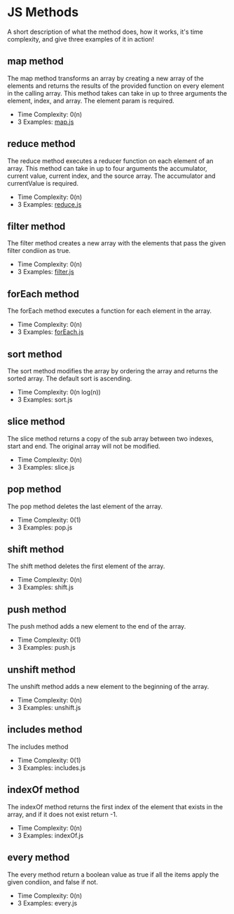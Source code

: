 # JS Methods
A short description of what the method does, how it works, it's time complexity, and give three examples of it in action!

## map method
The map method transforms an array by creating a new array of the elements and returns the results of the provided function on every element in the calling array. This method takes can take in up to three arguments the element, index, and array. The element param is required.

- Time Complexity: 0(n)
- 3 Examples: [map.js](https://github.com/dyarawilliams/js-methods-work/blob/main/map.js)

## reduce method
The reduce method executes a reducer function on each element of an array. This method can take in up to four arguments the accumulator, current value, current index, and the source array. The accumulator and currentValue is required.

- Time Complexity: 0(n)
- 3 Examples: [reduce.js](https://github.com/dyarawilliams/js-methods-work/blob/main/reduce.js)

## filter method
The filter method creates a new array with the elements that pass the given filter condiion as true.

- Time Complexity: 0(n)
- 3 Examples: [filter.js](https://github.com/dyarawilliams/js-methods-work/blob/main/filter.js)

## forEach method
The forEach method executes a function for each element in the array.
- Time Complexity: 0(n)
- 3 Examples: [forEach.js](https://github.com/dyarawilliams/js-methods-work/blob/main/forEach.js)

## sort method
The sort method modifies the array by ordering the array and returns the sorted array. The default sort is ascending.
- Time Complexity: 0(n log(n))
- 3 Examples: sort.js

## slice method
The slice method returns a copy of the sub array between two indexes, start and end. The original array will not be modified.
- Time Complexity: 0(n)
- 3 Examples: slice.js

## pop method
The pop method deletes the last element of the array.
- Time Complexity: 0(1)
- 3 Examples: pop.js

## shift method
The shift method deletes the first element of the array.
- Time Complexity: 0(n)
- 3 Examples: shift.js

## push method
The push method adds a new element to the end of the array.
- Time Complexity: 0(1)
- 3 Examples: push.js

## unshift method
The unshift method adds a new element to the beginning of the array.
- Time Complexity: 0(n)
- 3 Examples: unshift.js

## includes method
The includes method 
- Time Complexity: 0(1)
- 3 Examples: includes.js

## indexOf method
The indexOf method returns the first index of the element that exists in the array, and if it does not exist return -1.
- Time Complexity: 0(n)
- 3 Examples: indexOf.js

## every method
The every method return a boolean value as true if all the items apply the given condiion, and false if not.
- Time Complexity: 0(n)
- 3 Examples: every.js

